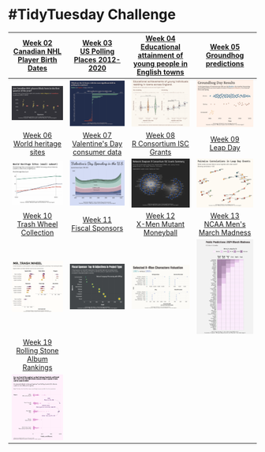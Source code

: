 # #TidyTuesday Challenge

|                                                                [Week 02<br>Canadian NHL Player Birth Dates](https://github.com/poncest/tidytuesday/tree/main/2024/Week_02)                                                                 | [Week 03](https://github.com/poncest/tidytuesday/tree/main/2024/Week_03)[<br>](https://github.com/poncest/tidytuesday/tree/main/2024/Week_02)[US Polling Places 2012-2020](https://github.com/poncest/tidytuesday/tree/main/2024/Week_03) | [Week 04](https://github.com/poncest/tidytuesday/tree/main/2024/Week_04)[<br>](https://github.com/poncest/tidytuesday/tree/main/2024/Week_02)[Educational attainment of young people in English towns](https://github.com/poncest/tidytuesday/tree/main/2024/Week_04) | [Week 05](https://github.com/poncest/tidytuesday/tree/main/2024/Week_05)[<br>](https://github.com/poncest/tidytuesday/tree/main/2024/Week_02)[Groundhog predictions](https://github.com/poncest/tidytuesday/tree/main/2024/Week_05) |
|:----------------:|:----------------:|:-----------------:|:----------------:|
|                                                                                                     ![](Week_02/2024_02.png "Week 02")                                                                                                     |                                                                                                    ![](Week_03/2024_03.png "week 03")                                                                                                     |                                                                                                                  ![](Week_04/2024_04.png "week 04")                                                                                                                   |                                                                                                 ![](Week_05/2024_05.png "week 05")                                                                                                  |
|                                                                      [Week 06<br>World heritage sites](https://github.com/poncest/tidytuesday/tree/main/2024/Week_06)                                                                      |                                                                 [Week 07<br>Valentine's Day consumer data](https://github.com/poncest/tidytuesday/tree/main/2024/Week_07)                                                                 |                                                                                  [Week 08<br>R Consortium ISC Grants](https://github.com/poncest/tidytuesday/tree/main/2024/Week_08)                                                                                  |                                                                        [Week 09<br>Leap Day](https://github.com/poncest/tidytuesday/tree/main/2024/Week_09)                                                                         |
|                                                                                                     ![](Week_06/2024_06.png "week 06")                                                                                                     |                                                                                                    ![](Week_07/2024_07.png "week 07")                                                                                                     |                                                                                                                  ![](Week_08/2024_08.png "week 08")                                                                                                                   |                                                                                                 ![](Week_09/2024_09.png "week 09")                                                                                                  |
|    [Week 10](https://github.com/poncest/tidytuesday/tree/main/2024/Week_10)[<br>](https://github.com/poncest/tidytuesday/tree/main/2024/Week_06)[Trash Wheel Collection](https://github.com/poncest/tidytuesday/tree/main/2024/Week_10)    |       [Week 11](https://github.com/poncest/tidytuesday/tree/main/2024/Week_11)[<br>](https://github.com/poncest/tidytuesday/tree/main/2024/Week_06)[Fiscal Sponsors](https://github.com/poncest/tidytuesday/tree/main/2024/Week_11)       |                 [Week 12](https://github.com/poncest/tidytuesday/tree/main/2024/Week_12)[<br>](https://github.com/poncest/tidytuesday/tree/main/2024/Week_06)[X-Men Mutant Moneyball](https://github.com/poncest/tidytuesday/tree/main/2024/Week_12)                  |                                                                [Week 13<br>NCAA Men's March Madness](https://github.com/poncest/tidytuesday/tree/main/2024/Week_13)                                                                 |
|                                                                                                     ![](Week_10/2024_10.png "week 10")                                                                                                     |                                                                                                    ![](Week_11/2024_11.png "week 11")                                                                                                     |                                                                                                                  ![](Week_12/2024_12.png "week 12")                                                                                                                   |                                                                                                 ![](Week_13/2024_13.png "week 13")                                                                                                  |
| [Week 19](https://github.com/poncest/tidytuesday/tree/main/2024/Week_19)[<br>](https://github.com/poncest/tidytuesday/tree/main/2024/Week_06)[Rolling Stone Album Rankings](https://github.com/poncest/tidytuesday/tree/main/2024/Week_19) |                                                                                                                                                                                                                                           |                                                                                                                                                                                                                                                                       |                                                                                                                                                                                                                                     |
|                                                                                                     ![](Week_19/2024_19.png "week 19")                                                                                                     |                                                                                                                                                                                                                                           |                                                                                                                                                                                                                                                                       |                                                                                                                                                                                                                                     |
